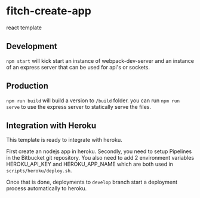 # fitch-create-app

react template

## Development

`npm start` will kick start an instance of webpack-dev-server and an instance of an express server that can be used for api's or sockets.

## Production

`npm run build` will build a version to `/build` folder. you can run `npm run serve` to use the express server to statically serve the files.

## Integration with Heroku

This template is ready to integrate with heroku.

First create an nodejs app in heroku. Secondly, you need to setup Pipelines in the Bitbucket git repository. You also need to add 2 environment variables HEROKU_API_KEY and HEROKU_APP_NAME which are both used in `scripts/heroku/deploy.sh`.

Once that is done, deployments to `develop` branch start a deployment process automatically to heroku.
